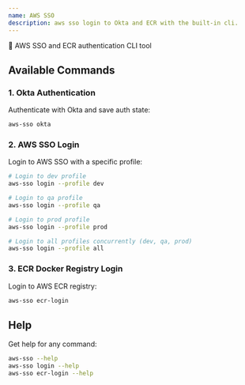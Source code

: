```yaml
---
name: AWS SSO
description: aws sso login to Okta and ECR with the built-in cli.
---
```


🔐 AWS SSO and ECR authentication CLI tool

## Available Commands

### 1. Okta Authentication
Authenticate with Okta and save auth state:
```bash
aws-sso okta
```

### 2. AWS SSO Login
Login to AWS SSO with a specific profile:
```bash
# Login to dev profile
aws-sso login --profile dev

# Login to qa profile
aws-sso login --profile qa

# Login to prod profile
aws-sso login --profile prod

# Login to all profiles concurrently (dev, qa, prod)
aws-sso login --profile all
```

### 3. ECR Docker Registry Login
Login to AWS ECR registry:
```bash
aws-sso ecr-login
```

## Help

Get help for any command:
```bash
aws-sso --help
aws-sso login --help
aws-sso ecr-login --help
```
